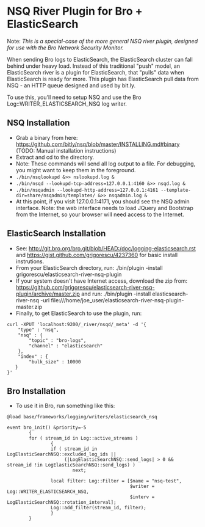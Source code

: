 NSQ River Plugin for Bro + ElasticSearch
========================================

Note: _This is a special-case of the more general NSQ river plugin, designed for use with the Bro Network Security Monitor._

When sending Bro logs to ElasticSearch, the ElasticSearch cluster can fall behind under heavy load. Instead of this traditional "push" model, an ElasticSearch river is a plugin for ElasticSearch, that "pulls" data when ElasticSearch is ready for more. This plugin has ElasticSearch pull data from NSQ - an HTTP queue designed and used by bit.ly.

To use this, you'll need to setup NSQ and use the Bro Log::WRITER_ELASTICSEARCH_NSQ log writer.

## NSQ Installation

* Grab a binary from here: https://github.com/bitly/nsq/blob/master/INSTALLING.md#binary (TODO: Manual installation instructions)
* Extract and cd to the directory.
* Note: These commands will send all log output to a file. For debugging, you might want to keep them in the foreground.
* ```./bin/nsqlookupd &>> nslookupd.log &```
* ```./bin/nsqd --lookupd-tcp-address=127.0.0.1:4160 &>> nsqd.log &```
* ```./bin/nsqadmin --lookupd-http-address=127.0.0.1:4161 --template-dir=share/nsqadmin/templates/ &>> nsqadmin.log &```
* At this point, if you visit 127.0.0.1:4171, you should see the NSQ admin interface. Note: the web interface needs to load JQuery and Bootstrap from the Internet, so your browser will need access to the Internet.

## ElasticSearch Installation

* See: http://git.bro.org/bro.git/blob/HEAD:/doc/logging-elasticsearch.rst and https://gist.github.com/grigorescu/4237360 for basic install instrutions.
* From your ElasticSearch directory, run: ./bin/plugin -install grigorescu/elasticsearch-river-nsq-plugin
* If your system doesn't have Internet access, download the zip from: https://github.com/grigorescu/elasticsearch-river-nsq-plugin/archive/master.zip and run: ./bin/plugin -install elasticsearch-river-nsq -url file:///home/joe_user/elasticsearch-river-nsq-plugin-master.zip 
* Finally, to get ElasticSearch to use the plugin, run:

```shell
curl -XPUT 'localhost:9200/_river/nsqd/_meta' -d '{              
    "type" : "nsq",
    "nsq" : {
        "topic" : "bro-logs",
        "channel" : "elasticsearch"
    },
    "index" : {
        "bulk_size" : 10000
   }
}'
```

## Bro Installation

* To use it in Bro, run something like this:

```bro
@load base/frameworks/logging/writers/elasticsearch_nsq

event bro_init() &priority=-5
        {
        for ( stream_id in Log::active_streams )
                {
                if ( stream_id in LogElasticSearchNSQ::excluded_log_ids ||
                     (|LogElasticSearchNSQ::send_logs| > 0 && stream_id !in LogElasticSearchNSQ::send_logs) )
                        next;

                local filter: Log::Filter = [$name = "nsq-test",
                                             $writer = Log::WRITER_ELASTICSEARCH_NSQ,
                                             $interv = LogElasticSearchNSQ::rotation_interval];
                Log::add_filter(stream_id, filter);
                }
        }
```